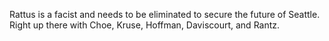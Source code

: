 Rattus is a facist and needs to be eliminated to secure the future of Seattle. Right up there with Choe, Kruse, Hoffman, Daviscourt, and Rantz.
